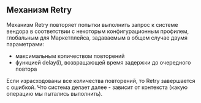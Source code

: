 ## Механизм Retry

Механизм Retry повторяет попытки выполнить запрос к системе вендора в соответствии с некоторым конфигурационным профилем, 
глобальным для Маркетплейса, задаваемым в общем случае двумя параметрами:

+ максимальным количеством повторений
+ функцией delay(i), возвращающей время задержки до очередного повтора

Если израсходованы все количества повторений, то Retry завершается с ошибкой. Что система делает далее - 
зависит от контекста (какую операцию мы пытались выполнить).
